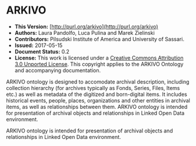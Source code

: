 # ARKIVO

* **This Version:** [http://purl.org/arkivo](http://purl.org/arkivo)
* **Authors:** Laura Pandolfo, Luca Pulina and Marek Zielinski
* **Contributors:** Pilsudski Institute of America and University of Sassari.
* **Issued:** 2017-05-15
* **Document Status:** 0.2
* **License:** This work is licensed under a [Creative Commons Attribution 3.0 Unported License](http://creativecommons.org/licenses/by/3.0/). This copyright applies to the ARKIVO Ontology and accompanying documentation.

ARKIVO ontology is designed to accomodate archival description, including collection hierarchy (for archives typically as Fonds, Series, Files, Items etc.) as well as metadata of the digitized and born-digital items. It includes historical events, people, places, organizations and other entities in archival items, as well as relationships between them. ARKIVO ontology is intended for presentation of archival objects and relationships in Linked Open Data environment.

ARKIVO ontology is intended for presentation of archival objects and relationships in Linked Open Data environment.
